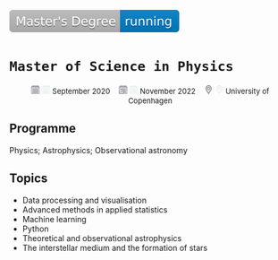 ![bachelor](../images/badges/master-degree.svg)

# `Master of Science in Physics`
<p align="middle">
    <img src="../images/icons/dark/beginning.png#gh-light-mode-only" alt="beginning" width="15"/>
    <img src="../images/icons/light/beginning.png#gh-dark-mode-only" alt="beginning" width="15"/>
    <font size="2"> September 2020</font>
    &nbsp;&nbsp;
    <img src="../images/icons/dark/end.png#gh-light-mode-only" alt="end" width="15"/>
    <img src="../images/icons/light/end.png#gh-dark-mode-only" alt="end" width="15"/>
    <font size="2"> November 2022</font>
    &nbsp;&nbsp;
    <img src="../images/icons/dark/location.png#gh-light-mode-only" alt="location" width="15"/>
    <img src="../images/icons/light/location.png#gh-dark-mode-only" alt="location" width="15"/>
    <font size="2"> University of Copenhagen</font>
</p>

## Programme
Physics; Astrophysics; Observational astronomy

## Topics
- Data processing and visualisation
- Advanced methods in applied statistics
- Machine learning
- Python
- Theoretical and observational astrophysics
- The interstellar medium and the formation of stars